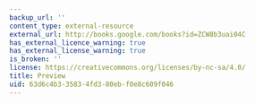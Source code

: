 ```yaml
---
backup_url: ''
content_type: external-resource
external_url: http://books.google.com/books?id=ZCW8b3uai04C
has_external_licence_warning: true
has_external_license_warning: true
is_broken: ''
license: https://creativecommons.org/licenses/by-nc-sa/4.0/
title: Preview
uid: 63d6c4b3-3583-4fd3-80eb-f0e8c609f046
---
```


